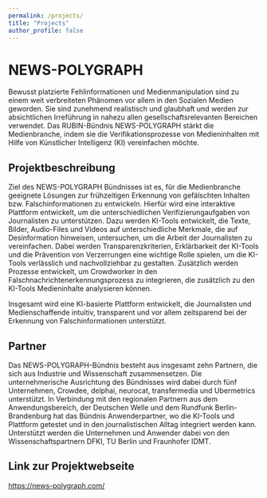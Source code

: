 ```yaml
---
permalink: /projects/
title: "Projects"
author_profile: false
---
```


# NEWS-POLYGRAPH

Bewusst platzierte Fehlinformationen und Medienmanipulation sind zu einem weit verbreiteten Phänomen vor allem in den Sozialen Medien geworden. Sie sind zunehmend realistisch und glaubhaft und werden zur absichtlichen Irreführung in nahezu allen gesellschaftsrelevanten Bereichen verwendet. Das RUBIN-Bündnis NEWS-POLYGRAPH stärkt die Medienbranche, indem sie die Verifikationsprozesse von Medieninhalten mit Hilfe von Künstlicher Intelligenz (KI) vereinfachen möchte.

## Projektbeschreibung

Ziel des NEWS-POLYGRAPH Bündnisses ist es, für die Medienbranche geeignete Lösungen zur frühzeitigen Erkennung von gefälschten Inhalten bzw. Falschinformationen zu entwickeln. Hierfür wird eine interaktive Plattform entwickelt, um die unterschiedlichen Verifizierungaufgaben von Journalisten zu unterstützen. Dazu werden KI-Tools entwickelt, die Texte, Bilder, Audio-Files und Videos auf unterschiedliche Merkmale, die auf Desinformation hinweisen, untersuchen, um die Arbeit der Journalisten zu vereinfachen. Dabei werden Transparenzkriterien, Erklärbarkeit der KI-Tools und die Prävention von Verzerrungen eine wichtige Rolle spielen, um die KI-Tools verlässlich und nachvollziehbar zu gestalten. Zusätzlich werden Prozesse entwickelt, um Crowdworker in den Falschnachrichtenerkennungsprozess zu integrieren, die zusätzlich zu den KI-Tools Medieninhalte analysieren können. 

Insgesamt wird eine KI-basierte Plattform entwickelt, die Journalisten und Medienschaffende intuitiv, transparent und vor allem zeitsparend bei der Erkennung von Falschinformationen unterstützt.

## Partner

Das NEWS-POLYGRAPH-Bündnis besteht aus insgesamt zehn Partnern, die sich aus Industrie und Wissenschaft zusammensetzen. Die unternehmerische Ausrichtung des Bündnisses wird dabei durch fünf Unternehmen, Crowdee, delphai, neurocat, transfermedia und Ubermetrics unterstützt. In Verbindung mit den regionalen Partnern aus dem Anwendungsbereich, der Deutschen Welle und dem Rundfunk Berlin-Brandenburg hat das Bündnis Anwenderpartner, wo die KI-Tools und Plattform getestet und in den journalistischen Alltag integriert werden kann. Unterstützt werden die Unternehmen und Anwender dabei von den Wissenschaftspartnern DFKI, TU Berlin und Fraunhofer IDMT.

## Link zur Projektwebseite

https://news-polygraph.com/ 
